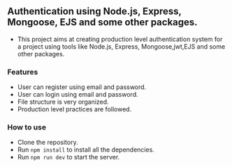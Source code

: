 ## Authentication using Node.js, Express, Mongoose, EJS and some other packages.

* This project aims at creating production level authentication system for a project using tools like Node.js, Express, Mongoose,jwt,EJS and some other packages.

### Features
* User can register using email and password.
* User can login using email and password.
* File structure is very organized.
* Production level practices are followed.

### How to use

* Clone the repository.
* Run `npm install` to install all the dependencies.
* Run `npm run dev` to start the server.